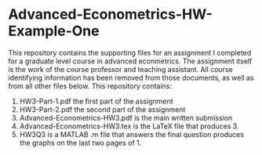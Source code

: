 Advanced-Econometrics-HW-Example-One
====================================

This repository contains the supporting files for an assignment I completed for a graduate level course in advanced econmetrics.  The assignment itself is the work of the course professor and teaching assistant.  All course identifying information has been removed from those documents, as well as from all other files below.  This repository contains:

1. HW3-Part-1.pdf the first part of the assignment
2. HW3-Part-2.pdf the second part of the assignment
3. Advanced-Econometrics-HW3.pdf is the main written submission
4. Advanced-Econometrics-HW3.tex is the LaTeX file that produces 3.
5. HW3Q3 is a MATLAB .m file that answers the final question produces the graphs on the last two pages of 1.
